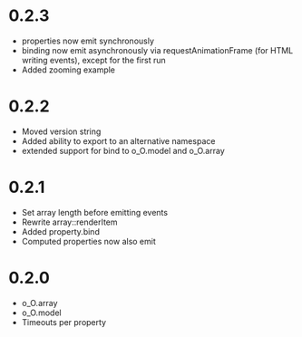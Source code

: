 0.2.3
=====

* properties now emit synchronously
* binding now emit asynchronously via requestAnimationFrame (for HTML writing events), except for the first run
* Added zooming example

0.2.2
=====

* Moved version string
* Added ability to export to an alternative namespace
* extended support for bind to o_O.model and o_O.array

0.2.1
=====

* Set array length before emitting events
* Rewrite array::renderItem
* Added property.bind
* Computed properties now also emit

0.2.0
=====

* o_O.array 
* o_O.model
* Timeouts per property

